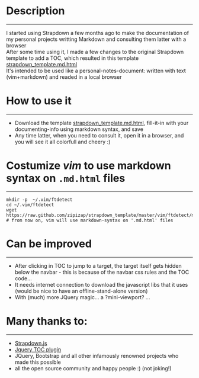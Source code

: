 # Description 
------------
I started using Strapdown a few months ago to make the documentation of my personal projects writting Markdown and consulting them latter with a browser  
After some time using it, I made a few changes to the original Strapdown template to add a TOC, which resulted in this template [strapdown_template.md.html]  
It's intended to be used like a personal-notes-document:  written with text (vim+markdown) and readed in a local browser  


# How to use it
------------
  + Download the template [strapdown_template.md.html],  fill-it-in with your documenting-info using markdown syntax, and save    
  + Any time latter, when you need to consult it, open it in a browser, and you will see it all colorfull and cheery :)    


# Costumize *vim* to use markdown syntax on `.md.html` files
------------
```
mkdir -p  ~/.vim/ftdetect 
cd ~/.vim/ftdetect
wget https://raw.github.com/zipizap/strapdown_template/master/vim/ftdetect/md.html.vim  
# from now on, vim will use markdown-syntax on '.md.html' files
```

# Can be improved
------------
  + After clicking in TOC to jump to a target, the target itself gets hidden below the navbar - this is because of the navbar css rules and the TOC code...
  + It needs internet connection to download the javascript libs that it uses (would be nice to have an offline-stand-alone version)
  + With (much) more JQuery magic...  a ?mini-viewport? ... 


# Many thanks to:
-----------
  + [Strapdown.js](http://strapdownjs.com/)
  + [Jquery TOC plugin](http://projects.jga.me/toc/#toc0)
  + JQuery, Bootstrap and all other infamously renowned projects who made this possible
  + all the open source community and happy people :)  (not joking!)



[strapdown_template.md.html]:https://github.com/zipizap/strapdown_template/raw/master/strapdown_template.md.html 
